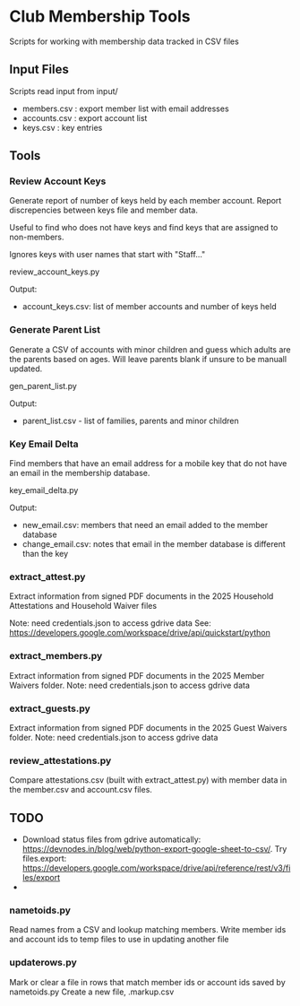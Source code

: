 # Club Membership Tools
Scripts for working with membership data tracked in CSV files

## Input Files
Scripts read input from input/

- members.csv : export member list with email addresses
- accounts.csv : export account list 
- keys.csv : key entries

## Tools

### Review Account Keys

Generate report of number of keys held by each member account.
Report discrepencies between keys file and member data.

Useful to find who does not have keys and find keys that are assigned
to non-members.

Ignores keys with user names that start with "Staff..."

review_account_keys.py

Output:
- account_keys.csv: list of member accounts and number of keys held


### Generate Parent List

Generate a CSV of accounts with minor children and guess which
adults are the parents based on ages. Will leave parents blank if
unsure to be manuall updated.

gen_parent_list.py

Output:
- parent_list.csv - list of families, parents and minor children

### Key Email Delta

Find members that have an email address for a mobile key that do not
have an email in the membership database.

key_email_delta.py

Output:
- new_email.csv: members that need an email added to the member database
- change_email.csv: notes that email in the member database is different than the key

### extract_attest.py

Extract information from signed PDF documents in the 2025 Household Attestations and Household Waiver files

Note: need credentials.json to access gdrive data
See: https://developers.google.com/workspace/drive/api/quickstart/python

### extract_members.py

Extract information from signed PDF documents in the 2025 Member Waivers folder.
Note: need credentials.json to access gdrive data

### extract_guests.py

Extract information from signed PDF documents in the 2025 Guest Waivers folder.
Note: need credentials.json to access gdrive data

### review_attestations.py

Compare attestations.csv (built with extract_attest.py) with member data in the member.csv and account.csv
files. 

## TODO
- Download status files from gdrive automatically: https://devnodes.in/blog/web/python-export-google-sheet-to-csv/. Try files.export: https://developers.google.com/workspace/drive/api/reference/rest/v3/files/export
- 

### nametoids.py

Read names from a CSV and lookup matching members. Write member ids and account ids to temp files to use in updating another file

### updaterows.py

Mark or clear a file in rows that match member ids or account ids saved by nametoids.py
Create a new file, <filename>.markup.csv
